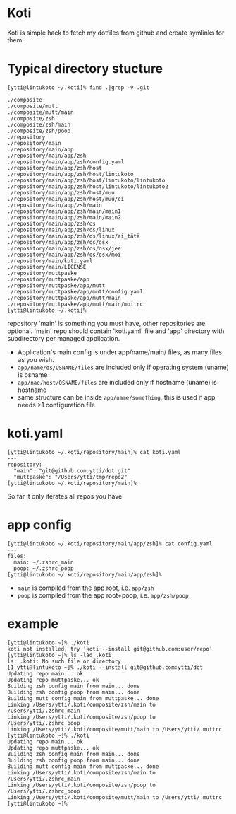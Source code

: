 # Koti #
Koti is simple hack to fetch my dotfiles from github and create symlinks for them.

# Typical directory stucture #
```
[ytti@lintukoto ~/.koti]% find .|grep -v .git
.
./composite
./composite/mutt
./composite/mutt/main
./composite/zsh
./composite/zsh/main
./composite/zsh/poop
./repository
./repository/main
./repository/main/app
./repository/main/app/zsh
./repository/main/app/zsh/config.yaml
./repository/main/app/zsh/host
./repository/main/app/zsh/host/lintukoto
./repository/main/app/zsh/host/lintukoto/lintukoto
./repository/main/app/zsh/host/lintukoto/lintukoto2
./repository/main/app/zsh/host/muu
./repository/main/app/zsh/host/muu/ei
./repository/main/app/zsh/main
./repository/main/app/zsh/main/main1
./repository/main/app/zsh/main/main2
./repository/main/app/zsh/os
./repository/main/app/zsh/os/linux
./repository/main/app/zsh/os/linux/ei_tätä
./repository/main/app/zsh/os/osx
./repository/main/app/zsh/os/osx/jee
./repository/main/app/zsh/os/osx/moi
./repository/main/koti.yaml
./repository/main/LICENSE
./repository/muttpaske
./repository/muttpaske/app
./repository/muttpaske/app/mutt
./repository/muttpaske/app/mutt/config.yaml
./repository/muttpaske/app/mutt/main
./repository/muttpaske/app/mutt/main/moi.rc
[ytti@lintukoto ~/.koti]%
```

repository 'main' is something you must have, other repositories are optional. 'main' repo should contain 'koti.yaml' file and 'app' directory with subdirectory per managed application.

* Application's main config is under app/name/main/ files, as many files as you wish.
* ```app/name/os/OSNAME/files``` are included only if operating system (uname) is osname
* ```app/nae/host/OSNAME/files``` are included only if hostname (uname) is hostname
* same structure can be inside ```app/name/something```, this is used if app needs >1 configuration file

# koti.yaml #
```
[ytti@lintukoto ~/.koti/repository/main]% cat koti.yaml
---
repository:
  "main": "git@github.com:ytti/dot.git"
  "muttpaske": "/Users/ytti/tmp/repo2"
[ytti@lintukoto ~/.koti/repository/main]%
```

So far it only iterates all repos you have

# app config #
```
[ytti@lintukoto ~/.koti/repository/main/app/zsh]% cat config.yaml
---
files:
  main: ~/.zshrc_main
  poop: ~/.zshrc_poop
[ytti@lintukoto ~/.koti/repository/main/app/zsh]%
```

* ```main``` is compiled from the app root, i.e. ```app/zsh```
* ```poop``` is compiled from the app root+poop, i.e. ```app/zsh/poop```


# example #
```
[ytti@lintukoto ~]% ./koti
koti not installed, try 'koti --install git@github.com:user/repo'
[ytti@lintukoto ~]% ls -lad .koti
ls: .koti: No such file or directory
[1 ytti@lintukoto ~]% ./koti --install git@github.com:ytti/dot
Updating repo main... ok
Updating repo muttpaske... ok
Building zsh config main from main... done
Building zsh config poop from main... done
Building mutt config main from muttpaske... done
Linking /Users/ytti/.koti/composite/zsh/main to /Users/ytti/.zshrc_main
Linking /Users/ytti/.koti/composite/zsh/poop to /Users/ytti/.zshrc_poop
Linking /Users/ytti/.koti/composite/mutt/main to /Users/ytti/.muttrc
[ytti@lintukoto ~]% ./koti
Updating repo main... ok
Updating repo muttpaske... ok
Building zsh config main from main... done
Building zsh config poop from main... done
Building mutt config main from muttpaske... done
Linking /Users/ytti/.koti/composite/zsh/main to /Users/ytti/.zshrc_main
Linking /Users/ytti/.koti/composite/zsh/poop to /Users/ytti/.zshrc_poop
Linking /Users/ytti/.koti/composite/mutt/main to /Users/ytti/.muttrc
[ytti@lintukoto ~]%
```
